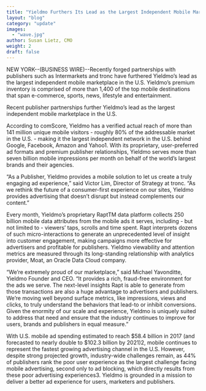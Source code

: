 ```yaml
---
title: "Yieldmo Furthers Its Lead as the Largest Independent Mobile Marketplace in the U.S."
layout: "blog"
category: "update"
images:
  - "wave.jpg"
author: Susan Lietz, CMO
weight: 2
draft: false
---
```


NEW YORK--(BUSINESS WIRE)--Recently forged partnerships with publishers such as Intermarkets and tronc have furthered Yieldmo’s lead as the largest independent mobile marketplace in the U.S. Yieldmo’s premium inventory is comprised of more than 1,400 of the top mobile destinations that span e-commerce, sports, news, lifestyle and entertainment.

Recent publisher partnerships further Yieldmo’s lead as the largest independent mobile marketplace in the U.S.

According to comScore, Yieldmo has a verified actual reach of more than 141 million unique mobile visitors - roughly 80% of the addressable market in the U.S. - making it the largest independent network in the U.S. behind Google, Facebook, Amazon and Yahoo1. With its proprietary, user-preferred ad formats and premium publisher relationships, Yieldmo serves more than seven billion mobile impressions per month on behalf of the world’s largest brands and their agencies.

“As a Publisher, Yieldmo provides a mobile solution to let us create a truly engaging ad experience,” said Victor Lim, Director of Strategy at tronc. “As we rethink the future of a consumer-first experience on our sites, Yieldmo provides advertising that doesn’t disrupt but instead complements our content.”

Every month, Yieldmo’s proprietary RaptTM data platform collects 250 billion mobile data attributes from the mobile ads it serves, including - but not limited to - viewers’ taps, scrolls and time spent. Rapt interprets dozens of such micro-interactions to generate an unprecedented level of insight into customer engagement, making campaigns more effective for advertisers and profitable for publishers. Yieldmo viewability and attention metrics are measured through its long-standing relationship with analytics provider, Moat, an Oracle Data Cloud company.

“We’re extremely proud of our marketplace,” said Michael Yavonditte, Yieldmo Founder and CEO. “It provides a rich, fraud-free environment for the ads we serve. The next-level insights Rapt is able to generate from those transactions are also a huge advantage to advertisers and publishers. We’re moving well beyond surface metrics, like impressions, views and clicks, to truly understand the behaviors that lead-to or inhibit conversions. Given the enormity of our scale and experience, Yieldmo is uniquely suited to address that need and ensure that the industry continues to improve for users, brands and publishers in equal measure.”

With U.S. mobile ad spending estimated to reach $58.4 billion in 2017 (and forecasted to nearly double to $102.3 billion by 2021)2, mobile continues to represent the fastest growing advertising channel in the U.S. However, despite strong projected growth, industry-wide challenges remain, as 44% of publishers rank the poor user experience as the largest challenge facing mobile advertising, second only to ad blocking, which directly results from these poor advertising experiences3. Yieldmo is grounded in a mission to deliver a better ad experience for users, marketers and publishers.